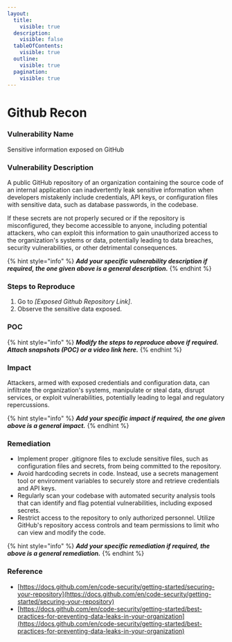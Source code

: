 ```yaml
---
layout:
  title:
    visible: true
  description:
    visible: false
  tableOfContents:
    visible: true
  outline:
    visible: true
  pagination:
    visible: true
---
```


# Github Recon

### **Vulnerability Name**

Sensitive information exposed on GitHub

### **Vulnerability Description**

A public GitHub repository of an organization containing the source code of an internal application can inadvertently leak sensitive information when developers mistakenly include credentials, API keys, or configuration files with sensitive data, such as database passwords, in the codebase.&#x20;

If these secrets are not properly secured or if the repository is misconfigured, they become accessible to anyone, including potential attackers, who can exploit this information to gain unauthorized access to the organization's systems or data, potentially leading to data breaches, security vulnerabilities, or other detrimental consequences.

{% hint style="info" %}
_**Add your specific vulnerability description if required, the one given above is a general description.**_
{% endhint %}

### Steps to Reproduce

1. Go to _\[Exposed Github Repository Link]_.
2. Observe the sensitive data exposed.

### **POC**

{% hint style="info" %}
_**Modify the steps to reproduce above if required. Attach snapshots (POC) or a video link here.**_
{% endhint %}

### **Impact**

Attackers, armed with exposed credentials and configuration data, can infiltrate the organization's systems, manipulate or steal data, disrupt services, or exploit vulnerabilities, potentially leading to legal and regulatory repercussions.

{% hint style="info" %}
_**Add your specific impact if required, the one given above is a general impact.**_
{% endhint %}

### **Remediation**

* Implement proper .gitignore files to exclude sensitive files, such as configuration files and secrets, from being committed to the repository.
* Avoid hardcoding secrets in code. Instead, use a secrets management tool or environment variables to securely store and retrieve credentials and API keys.
* Regularly scan your codebase with automated security analysis tools that can identify and flag potential vulnerabilities, including exposed secrets.
* Restrict access to the repository to only authorized personnel. Utilize GitHub's repository access controls and team permissions to limit who can view and modify the code.

{% hint style="info" %}
_**Add your specific remediation if required, the above is a general remediation.**_
{% endhint %}

### Reference

* [https://docs.github.com/en/code-security/getting-started/securing-your-repository](https://docs.github.com/en/code-security/getting-started/securing-your-repository)
* [https://docs.github.com/en/code-security/getting-started/best-practices-for-preventing-data-leaks-in-your-organization](https://docs.github.com/en/code-security/getting-started/best-practices-for-preventing-data-leaks-in-your-organization)

